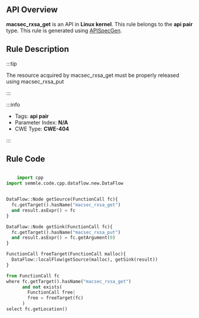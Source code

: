 ---
---


## API Overview
**macsec_rxsa_get** is an API in **Linux kernel**. This rule belongs to the **api pair** type. This rule is generated using [APISpecGen](../../tools/APISpecGen).
## Rule Description

:::tip

The resource acquired by macsec_rxsa_get must be properly released using macsec_rxsa_put

:::

:::info

- Tags: **api pair**
- Parameter Index: **N/A**
- CWE Type: **CWE-404**

:::

## Rule Code
```python

    import cpp
import semmle.code.cpp.dataflow.new.DataFlow


DataFlow::Node getSource(FunctionCall fc){
  fc.getTarget().hasName("macsec_rxsa_get")
  and result.asExpr() = fc
}

DataFlow::Node getSink(FunctionCall fc){
  fc.getTarget().hasName("macsec_rxsa_put")
  and result.asExpr() = fc.getArgument(0)
}

FunctionCall freeTarget(FunctionCall malloc){
  DataFlow::localFlow(getSource(malloc), getSink(result))
}

from FunctionCall fc
where fc.getTarget().hasName("macsec_rxsa_get")
      and not exists(
        FunctionCall free| 
        free = freeTarget(fc)
      )
select fc.getLocation()

    
```